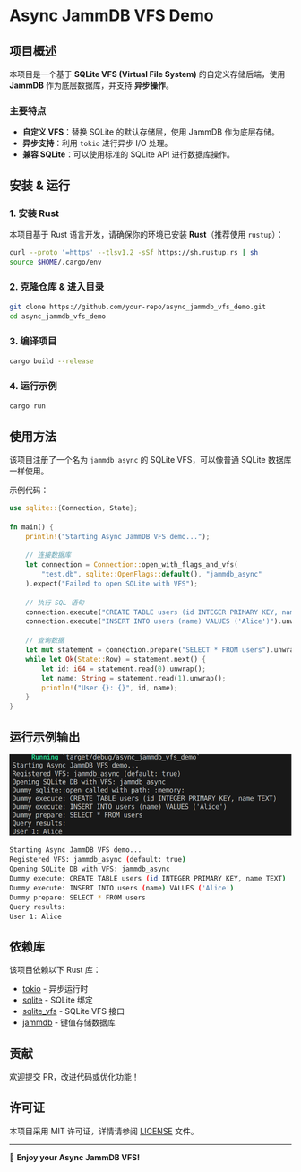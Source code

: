 # Async JammDB VFS Demo

## 项目概述
本项目是一个基于 **SQLite VFS (Virtual File System)** 的自定义存储后端，使用 **JammDB** 作为底层数据库，并支持 **异步操作**。

### 主要特点
- **自定义 VFS**：替换 SQLite 的默认存储层，使用 JammDB 作为底层存储。
- **异步支持**：利用 `tokio` 进行异步 I/O 处理。
- **兼容 SQLite**：可以使用标准的 SQLite API 进行数据库操作。

## 安装 & 运行
### 1. 安装 Rust
本项目基于 Rust 语言开发，请确保你的环境已安装 **Rust**（推荐使用 `rustup`）：
```sh
curl --proto '=https' --tlsv1.2 -sSf https://sh.rustup.rs | sh
source $HOME/.cargo/env
```

### 2. 克隆仓库 & 进入目录
```sh
git clone https://github.com/your-repo/async_jammdb_vfs_demo.git
cd async_jammdb_vfs_demo
```

### 3. 编译项目
```sh
cargo build --release
```

### 4. 运行示例
```sh
cargo run
```

## 使用方法
该项目注册了一个名为 `jammdb_async` 的 SQLite VFS，可以像普通 SQLite 数据库一样使用。

示例代码：
```rust
use sqlite::{Connection, State};

fn main() {
    println!("Starting Async JammDB VFS demo...");
    
    // 连接数据库
    let connection = Connection::open_with_flags_and_vfs(
        "test.db", sqlite::OpenFlags::default(), "jammdb_async"
    ).expect("Failed to open SQLite with VFS");

    // 执行 SQL 语句
    connection.execute("CREATE TABLE users (id INTEGER PRIMARY KEY, name TEXT)").unwrap();
    connection.execute("INSERT INTO users (name) VALUES ('Alice')").unwrap();
    
    // 查询数据
    let mut statement = connection.prepare("SELECT * FROM users").unwrap();
    while let Ok(State::Row) = statement.next() {
        let id: i64 = statement.read(0).unwrap();
        let name: String = statement.read(1).unwrap();
        println!("User {}: {}", id, name);
    }
}
```

## 运行示例输出
![alt text](doc/image.png)
```sh
Starting Async JammDB VFS demo...
Registered VFS: jammdb_async (default: true)
Opening SQLite DB with VFS: jammdb_async
Dummy execute: CREATE TABLE users (id INTEGER PRIMARY KEY, name TEXT)
Dummy execute: INSERT INTO users (name) VALUES ('Alice')
Dummy prepare: SELECT * FROM users
Query results:
User 1: Alice
```

## 依赖库
该项目依赖以下 Rust 库：
- [tokio](https://crates.io/crates/tokio) - 异步运行时
- [sqlite](https://crates.io/crates/sqlite) - SQLite 绑定
- [sqlite_vfs](https://crates.io/crates/sqlite_vfs) - SQLite VFS 接口
- [jammdb](https://crates.io/crates/jammdb) - 键值存储数据库

## 贡献
欢迎提交 PR，改进代码或优化功能！

## 许可证
本项目采用 MIT 许可证，详情请参阅 [LICENSE](LICENSE) 文件。

---

🚀 **Enjoy your Async JammDB VFS!**

